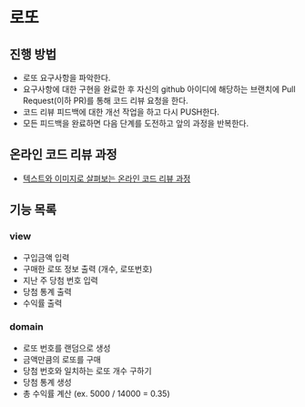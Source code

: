 # 로또
## 진행 방법
* 로또 요구사항을 파악한다.
* 요구사항에 대한 구현을 완료한 후 자신의 github 아이디에 해당하는 브랜치에 Pull Request(이하 PR)를 통해 코드 리뷰 요청을 한다.
* 코드 리뷰 피드백에 대한 개선 작업을 하고 다시 PUSH한다.
* 모든 피드백을 완료하면 다음 단계를 도전하고 앞의 과정을 반복한다.

## 온라인 코드 리뷰 과정
* [텍스트와 이미지로 살펴보는 온라인 코드 리뷰 과정](https://github.com/next-step/nextstep-docs/tree/master/codereview)

## 기능 목록
### view
- 구입금액 입력
- 구매한 로또 정보 출력 (개수, 로또번호)
- 지난 주 당첨 번호 입력
- 당첨 통계 출력
- 수익률 출력

### domain
- 로또 번호를 랜덤으로 생성
- 금액만큼의 로또를 구매
- 당첨 번호와 일치하는 로또 개수 구하기
- 당첨 통계 생성
- 총 수익률 계산 (ex. 5000 / 14000 = 0.35)

